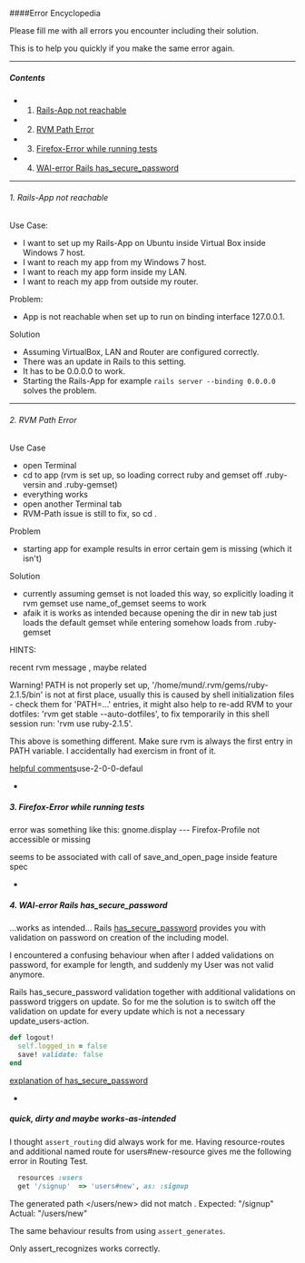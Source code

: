 ####Error Encyclopedia

Please fill me with all errors you encounter including their solution.

This is to help you quickly if you make the same error again.

---

##### Contents
- 1. [Rails-App not reachable](#1-rails-app-not-reachable)
- 2. [RVM Path Error](#2-rvm-path-error)
- 3. [Firefox-Error while running tests](#3-firefox-error-while-running-tests)
- 4. [WAI-error Rails has_secure_password](#4-wai-error-rails-has_secure_password)

---

###### 1. Rails-App not reachable

Use Case:
- I want to set up my Rails-App on Ubuntu inside Virtual Box inside Windows 7 host.
- I want to reach my app from my Windows 7 host.
- I want to reach my app form inside my LAN.
- I want to reach my app from outside my router.

Problem:
- App is not reachable when set up to run on binding interface 127.0.0.1.

Solution
- Assuming VirtualBox, LAN and Router are configured correctly.
- There was an update in Rails to this setting.
- It has to be 0.0.0.0 to work.
- Starting the Rails-App for example `rails server --binding 0.0.0.0` solves the problem.

---

###### 2. RVM Path Error

Use Case
- open Terminal
- cd to app (rvm is set up, so loading correct ruby and gemset off .ruby-versin and .ruby-gemset)
- everything works
- open another Terminal tab
- RVM-Path issue is still to fix, so cd .

Problem

- starting app for example results in error certain gem is missing (which it isn't)

Solution
- currently assuming gemset is not loaded this way, so explicitly loading it rvm gemset use name_of_gemset seems to work
- afaik it is works as intended because opening the dir in new tab just loads the default gemset while entering somehow loads from .ruby-gemset

HINTS:

recent rvm message , maybe related

Warning! PATH is not properly set up, '/home/mund/.rvm/gems/ruby-2.1.5/bin' is not at first place,
         usually this is caused by shell initialization files - check them for 'PATH=...' entries,
         it might also help to re-add RVM to your dotfiles: 'rvm get stable --auto-dotfiles',
         to fix temporarily in this shell session run: 'rvm use ruby-2.1.5'.

This above is something different. Make sure rvm is always the first entry in PATH variable. I accidentally had exercism in front of it.

[helpful comments](http://stackoverflow.com/questions/18276701/getting-warning-path-is-not-properly-set-up-when-doing-rvm-)use-2-0-0-defaul

-

##### 3. Firefox-Error while running tests

error was something like this: gnome.display --- Firefox-Profile not accessible or missing

seems to be associated with call of save_and_open_page inside feature spec

-

##### 4. WAI-error Rails has_secure_password

...works as intended...
Rails [has_secure_password](http://apidock.com/rails/ActiveModel/SecurePassword/ClassMethods/has_secure_password) provides you with validation on password on creation of the including model.

I encountered a confusing behaviour when after I added validations on password, for example for length, and suddenly my User was not valid anymore.

Rails has_secure_password validation together with additional validations on password triggers on update. So for me the solution is to switch off the validation on update for every update which is not a necessary update_users-action.

```ruby
def logout!
  self.logged_in = false
  save! validate: false
end
```

[explanation of has_secure_password](http://robert-reiz.com/2014/04/12/has_secure_password-with-rails-4-1/)

-

##### quick, dirty and maybe works-as-intended

I thought `assert_routing` did always work for me. Having resource-routes and additional named route for users#new-resource gives me the following error in Routing Test.

```ruby
  resources :users
  get '/signup'  => 'users#new', as: :signup
```

The generated path </users/new> did not match </signup>.
  Expected: "/signup"
    Actual: "/users/new"

The same behaviour results from using `assert_generates`.

Only assert_recognizes works correctly.
